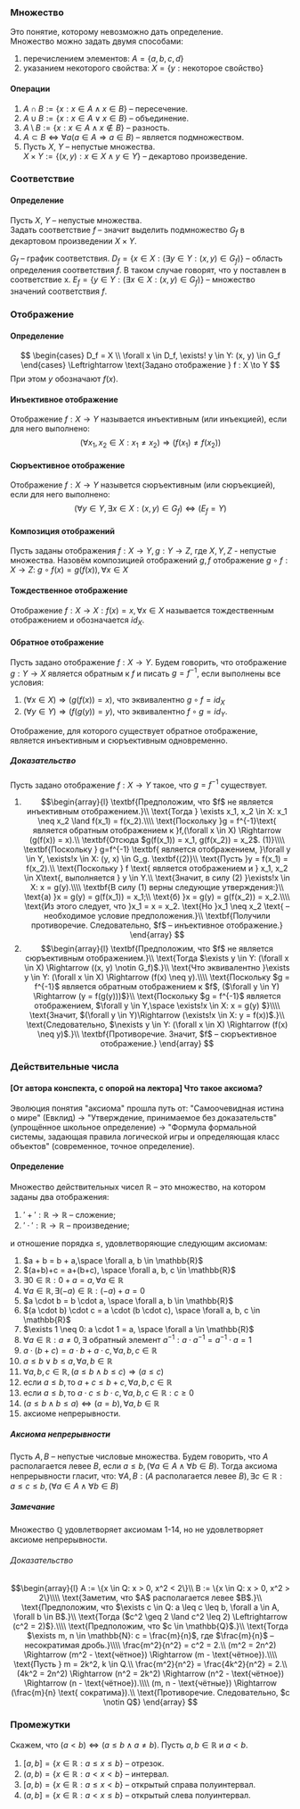 ### Множество
Это понятие, которому невозможно дать определение.  
Множество можно задать двумя способами:  
1) перечислением элементов:
   $A = \{a, b, c, d\}$
2) указанием некоторого свойства:
   $X = \{y: \text{некоторое свойство}\}$
#### Операции
1) $A \cap B := \{x: x \in A \land x \in B\}$ – пересечение.  
2) $A \cup B := \{x: x \in A \lor x \in B\}$ – объединение.  
3) $A \setminus B := \{x: x \in A \land x \notin B\}$ – разность.  
4) $A \subset B \Leftrightarrow \forall a(a \in A \Rightarrow a \in B)$ – является подмножеством.  
5) Пусть $X$, $Y$ – непустые множества.  
   $X \times Y := \{(x, y): x \in X \land y \in Y\}$ – декартово произведение.  
### Соответствие
#### Определение
Пусть $X$, $Y$ – непустые множества.  
Задать соответствие $f$ – значит выделить подмножество $G_f$ в декартовом произведении $X \times Y$. 

$G_f$ – график соответствия.
$D_f = \{x \in X: (\exists y \in Y: (x, y) \in G_f)\}$ – область определения соответствия $f$.
В таком случае говорят, что y поставлен в соответствие x.
$E_f = \{y \in Y: (\exists x \in X: (x, y) \in G_f)\}$ – множество значений соответствия $f$.
### Отображение
#### Определение
$$
\begin{cases}
D_f = X \\
\forall x \in D_f, \exists! y \in Y: (x, y) \in G_f
\end{cases}
\Leftrightarrow \text{Задано отображение } f : X \to Y
$$
При этом $y$ обозначают $f(x)$.
#### Инъективное отображение
Отображение $f : X \to Y$ называется инъективным (или инъекцией), если для него выполнено:$$(\forall x_1, x_2 \in X: x_1 \neq x_2) \Rightarrow (f(x_1) \neq f(x_2))$$
#### Сюръективное отображение
Отображение $f : X \to Y$ назывется сюръективным (или сюръекцией), если для него выполнено:
$$
(\forall y \in Y, \exists x \in X: (x, y) \in G_f) \Leftrightarrow (E_f = Y)
$$
#### Композиция отображений
Пусть заданы отображения $f : X \to Y, g : Y \to Z$, где $X, Y, Z$ - непустые множества.
Назовём композицией отображений $g, f$ отображение $g \circ f : X \to Z$: $g \circ f(x) = g(f(x)),\forall x \in X$
#### Тождественное отображение
Отображение $f : X \to X: f(x) = x, \forall x \in X$ называется тождественным отображением и обозначается $id_X$.
#### Обратное отображение
Пусть задано отображение $f : X \to Y$. Будем говорить, что отображение $g : Y \to X$ является обратным к $f$ и писать $g = f^{-1}$, если выполнены все условия:
1) $(\forall x \in X) \Rightarrow (g(f(x)) = x)$, что эквивалентно $g \circ f = id_X$
2) $(\forall y \in Y) \Rightarrow (f(g(y)) = y)$, что эквивалентно  $f \circ g = id_Y$.

Отображение, для которого существует обратное отображение, является инъективным и сюръективным одновременно.
##### Доказательство
Пусть задано отображение $f : X \to Y$ такое, что $g = f^{-1}$ существует.
1) $$\begin{array}{l}
   \textbf{Предположим, что $f$ не является инъективным отображением.}\\
   \text{Тогда } \exists x_1, x_2 \in X: x_1 \neq x_2 \land f(x_1) = f(x_2).\\\\
   \text{Поскольку }g = f^{-1}\text{ является обратным отображением к }f,(\forall x \in X) \Rightarrow (g(f(x)) = x).\\
   \textbf{Отсюда $g(f(x_1)) = x_1, g(f(x_2)) = x_2$. (1)}\\\\
   \textbf{Поскольку } g=f^{-1} \textbf{ является отображением, }\forall y 
   \in Y, \exists!x \in X: (y, x) \in G_g. \textbf{(2)}\\
   \text{Пусть }y = f(x_1) = f(x_2).\\
   \text{Поскольку } f \text{ является отображением и } x_1, x_2 \in X\text{, выполняется } y \in Y.\\
   \text{Значит, в силу (2) }\exists!x \in X: x = g(y).\\\\
   \textbf{В силу (1) верны следующие утверждения:}\\
   \text{а) }x = g(y) = g(f(x_1)) = x_1;\\
   \text{б) }x = g(y) = g(f(x_2)) = x_2.\\\\
   \text{Из этого следует, что }x_1 = x = x_2. \text{Но }x_1 \neq x_2 \text{ – необходимое условие предположения.}\\
   \textbf{Получили противоречие. Следовательно, $f$ – инъективное отображение.}
   \end{array}
   $$
2) $$\begin{array}{l}
   \textbf{Предположим, что $f$ не является сюръективным отображением.}\\
   \text{Тогда $\exists y \in Y: (\forall x \in X) \Rightarrow ((x, y) \notin G_f)$.}\\
   \text{Что эквивалентно }\exists y \in Y: (\forall x \in X) \Rightarrow (f(x) \neq y).\\\\
   \text{Поскольку $g = f^{-1}$ является обратным отображением к $f$, ($\forall y \in Y) \Rightarrow (y = f(g(y)))$}\\
   \text{Поскольку $g = f^{-1}$ является отображением, $\forall y \in Y,\space \exists!x \in X: x = g(y) $}\\\\
   \text{Значит, $(\forall y \in Y)\Rightarrow (\exists!x \in X: y = f(x))$.}\\
   \text{Следовательно, $\nexists y \in Y: (\forall x \in X) \Rightarrow (f(x) \neq y)$.}\\
   \textbf{Противоречие. Значит, $f$ – сюръективное отображение.}
   \end{array}
   $$
### Действительные числа
#### [От автора конспекта, с опорой на лектора] Что такое аксиома?
Эволюция понятия "аксиома" прошла путь от:
"Самоочевидная истина о мире" (Евклид) $\to$ "Утверждение, принимаемое без доказательств" (упрощённое школьное определение) $\to$ "Формула формальной системы, задающая правила логической игры и определяющая класс объектов" (современное, точное определение).
#### Определение
Множество действительных чисел $\mathbb{R}$ – это множество, на котором заданы два отображения:
1) $'+' : \mathbb{R} \to \mathbb{R}$ – сложение;
2) $'\cdot' : \mathbb{R} \to \mathbb{R}$ – произведение;

и отношение порядка $\leq$, удовлетворяющие следующим аксиомам:
1) $a + b = b + a,\space \forall a, b \in \mathbb{R}$
2) $(a+b)+c = a+(b+c), \space \forall a, b, c \in \mathbb{R}$
3) $\exists 0 \in \mathbb{R}: 0 + a = a, \forall a \in \mathbb{R}$
4) $\forall a \in \mathbb{R}, \exists (-a) \in \mathbb{R}: (-a) + a = 0$
5) $a \cdot b = b \cdot a, \space \forall a, b \in \mathbb{R}$
6) $(a \cdot b) \cdot c = a \cdot (b \cdot c), \space \forall a, b, c \in \mathbb{R}$
7) $\exists 1 \neq 0: a \cdot 1 = a, \space \forall a \in \mathbb{R}$
8) $\forall a \in \mathbb{R}: a \neq 0, \exists \text{ обратный элемент } a^{-1}: a \cdot a^{-1} = a^{-1} \cdot a = 1$
9) $a \cdot (b + c) = a \cdot b + a \cdot c, \forall a, b, c \in \mathbb{R}$ 
10) $a \leq b \lor b \leq a, \forall a, b \in \mathbb{R}$
11) $\forall a, b, c \in \mathbb{R}, (a \leq b \land b \leq c) \Rightarrow (a \leq c)$
12) если $a \leq b, \text{то } a + c \leq b + c, \forall a, b, c \in \mathbb{R}$ 
13) если $a \leq b, \text{то } a \cdot c \leq b \cdot c, \forall a, b, c \in \mathbb{R}: c \geq 0$
14) $(a \leq b \land b \leq a) \Leftrightarrow (a = b), \forall a, b \in \mathbb{R}$
15) аксиоме непрерывности.
##### Аксиома непрерывности
Пусть $A, B$ – непустые числовые множества.
Будем говорить, что $A$ располагается левее $B$, если $a \leq b, (\forall a \in A \land \forall b \in B)$.
Тогда аксиома непрерывности гласит, что: 
$\forall A, B: (A \text{ располагается левее } B), \exists c \in \mathbb{R}: a \leq c \leq b, (\forall a \in A \land \forall b \in B)$

##### Замечание
Множество $\mathbb{Q}$ удовлетворяет аксиомам 1-14, но не удовлетворяет аксиоме непрерывности.
###### Доказательство
$$\begin{array}{l}
A := \{x \in Q: x > 0, x^2 < 2\}\\
B := \{x \in Q: x > 0, x^2 > 2\}\\\\
\text{Заметим, что $A$ располагается левее $B$.}\\
\text{Предположим, что $\exists c \in Q: a \leq c \leq b, \forall a \in A, \forall b \in B$.}\\
\text{Тогда ($c^2 \geq 2 \land c^2 \leq 2) \Leftrightarrow (c^2 = 2)$}.\\\\
\text{Предположим, что $c \in \mathbb{Q}$.}\\
\text{Тогда $\exists m, n \in \mathbb{N}: c = \frac{m}{n}$, где $\frac{m}{n}$ – несократимая дробь.}\\\\
\frac{m^2}{n^2} = c^2 = 2.\\
(m^2 = 2n^2) \Rightarrow (m^2 - \text{чётное}) \Rightarrow (m - \text{чётное}).\\\\
\text{Пусть } m = 2k^2, k \in Q.\\
\frac{m^2}{n^2} = \frac{4k^2}{n^2} = 2.\\
(4k^2 = 2n^2) \Rightarrow (n^2 = 2k^2) \Rightarrow (n^2 - \text{чётное}) \Rightarrow (n - \text{чётное}).\\\\
(m, n - \text{чётные}) \Rightarrow (\frac{m}{n} \text{ сократима}).\\
\text{Противоречие. Следовательно, $c \notin Q$}
\end{array}
$$
### Промежутки
Скажем, что $(a < b) \Leftrightarrow (a \leq b \land a \neq b)$. 
Пусть $a, b \in \mathbb{R}$ и $a < b$.
1) $[a, b] = \{x \in \mathbb{R}: a \leq x \leq b\}$ – отрезок.
2) $(a, b) = \{x \in \mathbb{R}: a < x < b\}$ – интервал.
3) $[a, b) = \{x \in \mathbb{R}: a \leq x < b\}$ – открытый справа полуинтервал.
4) $(a, b] = \{x \in \mathbb{R}: a < x \leq b\}$ – открытый слева полуинтервал.